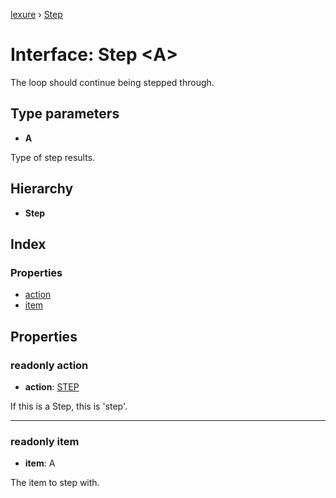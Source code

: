 [lexure](../README.md) › [Step](step.md)

# Interface: Step \<**A**\>

The loop should continue being stepped through.

## Type parameters

* **A**

Type of step results.

## Hierarchy

* **Step**

## Index

### Properties

* [action](step.md#readonly-action)
* [item](step.md#readonly-item)

## Properties

### readonly action

* **action**: [STEP](../enums/looptag.md#step)

If this is a Step, this is 'step'.

___

### readonly item

* **item**: A

The item to step with.
